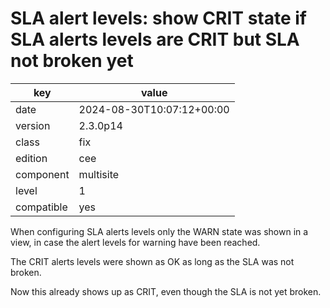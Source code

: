 [//]: # (werk v2)
# SLA alert levels: show CRIT state if SLA alerts levels are CRIT but SLA not broken yet

key        | value
---------- | ---
date       | 2024-08-30T10:07:12+00:00
version    | 2.3.0p14
class      | fix
edition    | cee
component  | multisite
level      | 1
compatible | yes

When configuring SLA alerts levels only the WARN state was shown in a view,
in case the alert levels for warning have been reached.

The CRIT alerts levels were shown as OK as long as the SLA was not broken.

Now this already shows up as CRIT, even though the SLA is not yet broken.

